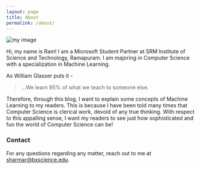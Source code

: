 ```yaml
---
layout: page
title: About
permalink: /about/
---
```


![my image]({{site.baseurl}}/assets/img/me.png)

Hi, my name is Ram! I am a Microsoft Student Partner at SRM Institute of Science and Technology, Ramapuram.
I am majoring in Computer Science with a specialization in Machine Learning.

As William Glasser puts it -

> ...We learn 95% of what we teach to someone else.

Therefore, through this blog, I want to explain some concepts of Machine Learning to my readers.
This is because I have been told many times that Computer Science is clerical work, devoid of any true
thinking. With respect to this appalling sense, I want my readers to see just how sophisticated and fun
the world of Computer Science can be!


### Contact
For any questions regarding any matter, reach out to me at [sharmar@bxscience.edu](mailto:sharmar@bxscience.edu).
